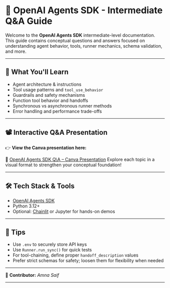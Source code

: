 # 🤖 OpenAI Agents SDK - Intermediate Q&A Guide

Welcome to the **OpenAI Agents SDK** intermediate-level documentation.  
This guide contains conceptual questions and answers focused on understanding agent behavior, tools, runner mechanics, schema validation, and more.

---

## 📘 What You'll Learn

- Agent architecture & instructions
- Tool usage patterns and `tool_use_behavior`
- Guardrails and safety mechanisms
- Function tool behavior and handoffs
- Synchronous vs asynchronous runner methods
- Error handling and performance trade-offs

---

## 📽️ Interactive Q&A Presentation

👉 **View the Canva presentation here:**  

🔗 [OpenAI Agents SDK Q\A – Canva Presentation](https://www.canva.com/design/DAGqsTFUg7s/nuz97rO4sP8xGtuj3t27VQ/edit?utm_content=DAGqsTFUg7s&utm_campaign=designshare&utm_medium=link2&utm_source=sharebutton)
Explore each topic in a visual format to strengthen your conceptual foundation!

---

## 🛠️ Tech Stack & Tools

- [OpenAI Agents SDK](https://openai.github.io/openai-agents-python/)
- Python 3.12+
- Optional: [Chainlit](https://docs.chainlit.io) or Jupyter for hands-on demos

---

## 🔑 Tips

- Use `.env` to securely store API keys
- Use `Runner.run_sync()` for quick tests
- For tool-chaining, define proper `handoff_description` values
- Prefer strict schemas for safety; loosen them for flexibility when needed

---

📌 **Contributor:** *Amna Saif*  

---
